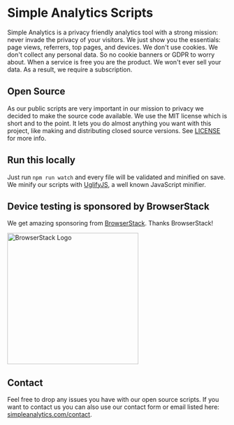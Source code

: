 # Simple Analytics Scripts

Simple Analytics is a privacy friendly analytics tool with a strong mission: never invade the privacy of your visitors. We just show you the essentials: page views, referrers, top pages, and devices. We don't use cookies. We don't collect any personal data. So no cookie banners or GDPR to worry about. When a service is free you are the product. We won't ever sell your data. As a result, we require a subscription.

## Open Source

As our public scripts are very important in our mission to privacy we decided to make the source code available. We use the MIT license which is short and to the point. It lets you do almost anything you want with this project, like making and distributing closed source versions. See [LICENSE](LICENSE) for more info.

## Run this locally

Just run `npm run watch` and every file will be validated and minified on save. We minify our scripts with [UglifyJS](http://lisperator.net/uglifyjs/), a well known JavaScript minifier.

## Device testing is sponsored by BrowserStack

We get amazing sponsoring from [BrowserStack](https://www.browserstack.com/). Thanks BrowserStack!

<img src="https://mijnimpact-adriaan-io.s3.amazonaws.com/1581763646555-browserstack-logo.png" width="300px" alt="BrowserStack Logo" />

## Contact

Feel free to drop any issues you have with our open source scripts. If you want to contact us you can also use our contact form or email listed here: [simpleanalytics.com/contact](https://simpleanalytics.com/contact).
